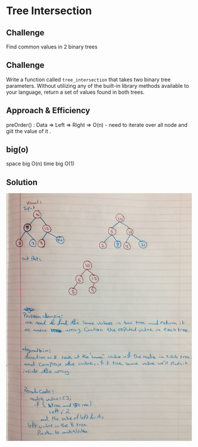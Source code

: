 # Tree Intersection

## Challenge
Find common values in 2 binary trees

## Challenge
Write a function called `tree_intersection` that takes two binary tree parameters.
Without utilizing any of the built-in library methods available to your language, return a set of values found in both trees.

## Approach & Efficiency
preOrder() : Data => Left => Right => O(n) - need to iterate over all node and giit the value of it .


## big(o)
space big O(n)
time big O(1)

## Solution

![whiteBoard](./assets/uml.jpg)